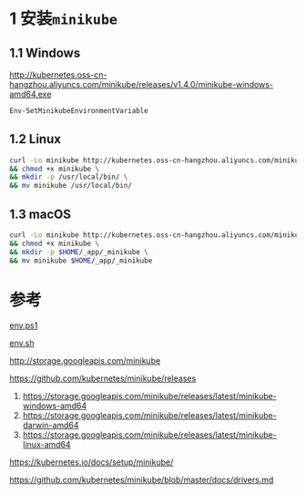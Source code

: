 # 1 安装`minikube`

## 1.1 Windows

http://kubernetes.oss-cn-hangzhou.aliyuncs.com/minikube/releases/v1.4.0/minikube-windows-amd64.exe

```powershell
Env-SetMinikubeEnvironmentVariable
```

## 1.2 Linux

```sh
curl -Lo minikube http://kubernetes.oss-cn-hangzhou.aliyuncs.com/minikube/releases/v1.4.0/minikube-linux-amd64 \
&& chmod +x minikube \
&& mkdir -p /usr/local/bin/ \
&& mv minikube /usr/local/bin/
```

## 1.3 macOS

```sh
curl -Lo minikube http://kubernetes.oss-cn-hangzhou.aliyuncs.com/minikube/releases/v1.4.0/minikube-darwin-amd64 \
&& chmod +x minikube \
&& mkdir -p $HOME/_app/_minikube \
&& mv minikube $HOME/_app/_minikube
```

# 参考

[env.ps1]

[env.sh]

http://storage.googleapis.com/minikube

https://github.com/kubernetes/minikube/releases  
  1. https://storage.googleapis.com/minikube/releases/latest/minikube-windows-amd64  
  2. https://storage.googleapis.com/minikube/releases/latest/minikube-darwin-amd64  
  3. https://storage.googleapis.com/minikube/releases/latest/minikube-linux-amd64  

https://kubernetes.io/docs/setup/minikube/

https://github.com/kubernetes/minikube/blob/master/docs/drivers.md


[env.sh]:../shell/_env.sh

[env.ps1]:../powershell/env.ps1
